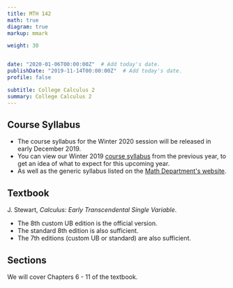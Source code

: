 ```yaml
---
title: MTH 142
math: true
diagram: true
markup: mmark

weight: 30


date: "2020-01-06T00:00:00Z"  # Add today's date.
publishDate: "2019-11-14T00:00:00Z"  # Add today's date.
profile: false

subtitle: College Calculus 2
summary: College Calculus 2
---
```


## Course Syllabus

- The course syllabus for the Winter 2020 session will be released in early December 2019.
- You can view our  Winter 2019 [course syllabus](syllabus.pdf) from the previous year, to get an idea of what to expect for this upcoming year. 
- As well as the generic syllabus listed on the [Math Department's website](http://www.buffalo.edu/cas/math/ug/ug-courses/syllabi.html).


## Textbook

J. Stewart, *Calculus: Early Transcendental Single Variable*.

- The 8th custom UB edition is the official version.
- The standard 8th edition is also sufficient.
- The 7th editions (custom UB or standard) are also sufficient.


## Sections

We will cover Chapters 6 - 11 of the textbook.


